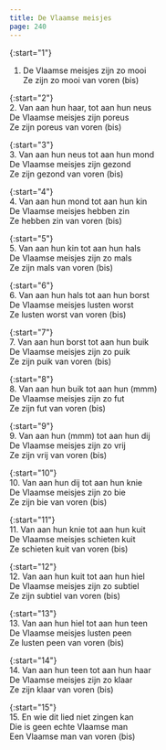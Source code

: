 ```yaml
---
title: De Vlaamse meisjes
page: 240
---  
```



{:start="1"}  
1. De Vlaamse meisjes zijn zo mooi  
Ze zijn zo mooi van voren (bis)  


{:start="2"}  
2. Van aan hun haar, tot aan hun neus  
De Vlaamse meisjes zijn poreus  
Ze zijn poreus van voren (bis)  


{:start="3"}  
3. Van aan hun neus tot aan hun mond  
De Vlaamse meisjes zijn gezond  
Ze zijn gezond van voren (bis)  


{:start="4"}  
4. Van aan hun mond tot aan hun kin  
De Vlaamse meisjes hebben zin  
Ze hebben zin van voren (bis)  


{:start="5"}  
5. Van aan hun kin tot aan hun hals  
De Vlaamse meisjes zijn zo mals  
Ze zijn mals van voren (bis)  


{:start="6"}  
6. Van aan hun hals tot aan hun borst  
De Vlaamse meisjes lusten worst  
Ze lusten worst van voren (bis)  


{:start="7"}  
7. Van aan hun borst tot aan hun buik  
De Vlaamse meisjes zijn zo puik  
Ze zijn puik van voren (bis)  


{:start="8"}  
8. Van aan hun buik tot aan hun (mmm)  
De Vlaamse meisjes zijn zo fut  
Ze zijn fut van voren (bis)  


{:start="9"}  
9. Van aan hun (mmm) tot aan hun dij  
De Vlaamse meisjes zijn zo vrij  
Ze zijn vrij van voren (bis)  


{:start="10"}  
10. Van aan hun dij tot aan hun knie  
De Vlaamse meisjes zijn zo bie  
Ze zijn bie van voren (bis)  


{:start="11"}  
11. Van aan hun knie tot aan hun kuit  
De Vlaamse meisjes schieten kuit  
Ze schieten kuit van voren (bis)  


{:start="12"}  
12. Van aan hun kuit tot aan hun hiel  
De Vlaamse meisjes zijn zo subtiel  
Ze zijn subtiel van voren (bis)  


{:start="13"}  
13. Van aan hun hiel tot aan hun teen  
De Vlaamse meisjes lusten peen  
Ze lusten peen van voren (bis)  


{:start="14"}  
14. Van aan hun teen tot aan hun haar  
De Vlaamse meisjes zijn zo klaar  
Ze zijn klaar van voren (bis)  


{:start="15"}  
15. En wie dit lied niet zingen kan  
Die is geen echte Vlaamse man  
Een Vlaamse man van voren (bis)  